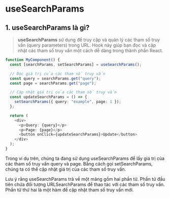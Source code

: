 # useSearchParams

## 1. useSearchParams là gì?

> **useSearchParams** sử dụng để truy cập và quản lý các tham số truy vấn (query parameters) trong URL. Hook này giúp bạn đọc và cập nhật các tham số truy vấn một cách dễ dàng trong thành phần React.

```ts
function MyComponent() {
  const [searchParams, setSearchParams] = useSearchParams();

  // Đọc giá trị của các tham số truy vấn
  const query = searchParams.get("query");
  const page = searchParams.get("page");

  // Cập nhật giá trị của các tham số truy vấn
  const updateSearchParams = () => {
    setSearchParams({ query: "example", page: 1 });
  };

  return (
    <div>
      <p>Query: {query}</p>
      <p>Page: {page}</p>
      <button onClick={updateSearchParams}>Update</button>
    </div>
  );
}
```

Trong ví dụ trên, chúng ta đang sử dụng useSearchParams để lấy giá trị của các tham số truy vấn query và page. Bằng cách gọi setSearchParams, chúng ta có thể cập nhật giá trị của các tham số truy vấn.

Lưu ý rằng useSearchParams trả về một mảng gồm hai phần tử. Phần tử đầu tiên chứa đối tượng URLSearchParams để thao tác với các tham số truy vấn. Phần tử thứ hai là một hàm để cập nhật tham số truy vấn mới.
